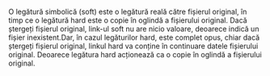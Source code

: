 O legătură simbolică (soft) este o legătură reală către fișierul original, în timp ce o legătură hard este o copie în oglindă a fișierului original. Dacă ștergeți fișierul original, link-ul soft nu are nicio valoare, deoarece indică un fișier inexistent.Dar, în cazul legăturilor hard, este complet opus, chiar dacă ștergeți fișierul original, linkul hard va conține în continuare datele fișierului original. Deoarece legătura hard acționează ca o copie în oglindă a fișierului original.
